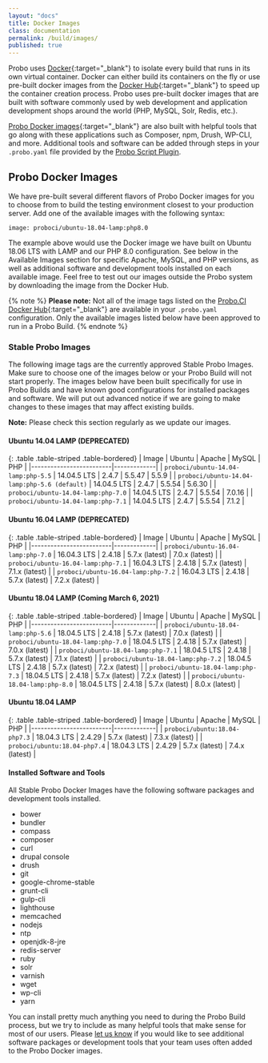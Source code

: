 ```yaml
---
layout: "docs"
title: Docker Images
class: documentation
permalink: /build/images/
published: true
---
```


Probo uses [Docker](https://www.docker.com/){:target="\_blank"} to isolate every build that runs in its own virtual container. Docker can either build its containers on the fly or use pre-built docker images from the [Docker Hub](https://hub.docker.com/){:target="\_blank"} to speed up the container creation process. Probo uses pre-built docker images that are built with software commonly used by web development and application development shops around the world (PHP, MySQL, Solr, Redis, etc.).

[Probo Docker images](https://hub.docker.com/u/proboci/){:target="\_blank"} are also built with helpful tools that go along with these applications such as Composer, npm, Drush, WP-CLI, and more. Additional tools and software can be added through steps in your `.probo.yaml` file provided by the [Probo Script Plugin](https://docs.probo.ci/plugins/script-plugin/).

## Probo Docker Images

We have pre-built several different flavors of Probo Docker images for you to choose from to build the testing environment closest to your production server. Add one of the available images with the following syntax:

    image: proboci/ubuntu-18.04-lamp:php8.0

The example above would use the Docker image we have built on Ubuntu 18.06 LTS with LAMP and our PHP 8.0 configuration. See below in the Available Images section for specific Apache, MySQL, and PHP versions, as well as additional software and development tools installed on each available image. Feel free to test out our images outside the Probo system by downloading the image from the Docker Hub.

{% note %}
**Please note:** Not all of the image tags listed on the [Probo.CI Docker Hub](https://hub.docker.com/u/proboci/){:target="\_blank"} are available in your `.probo.yaml` configuration. Only the available images listed below have been approved to run in a Probo Build.
{% endnote %}

### Stable Probo Images

The following image tags are the currently approved Stable Probo Images. Make sure to choose one of the images below or your Probo Build will not start properly. The images below have been built specifically for use in Probo Builds and have known good configurations for installed packages and software. We will put out advanced notice if we are going to make changes to these images that may affect existing builds.

**Note:** Please check this section regularly as we update our images. 

#### Ubuntu 14.04 LAMP **(DEPRECATED)**

{: .table .table-striped .table-bordered}
| Image | Ubuntu | Apache | MySQL | PHP |
|-------------------------|-------------|
| `proboci/ubuntu-14.04-lamp:php-5.5` | 14.04.5 LTS | 2.4.7 |  5.5.47 | 5.5.9 |
| `proboci/ubuntu-14.04-lamp:php-5.6 (default)` | 14.04.5 LTS | 2.4.7 | 5.5.54 | 5.6.30 |
| `proboci/ubuntu-14.04-lamp:php-7.0` | 14.04.5 LTS | 2.4.7 | 5.5.54 | 7.0.16 |
| `proboci/ubuntu-14.04-lamp:php-7.1` | 14.04.5 LTS | 2.4.7 | 5.5.54 | 7.1.2 |

#### Ubuntu 16.04 LAMP **(DEPRECATED)**

{: .table .table-striped .table-bordered}
| Image | Ubuntu | Apache | MySQL | PHP |
|-------------------------|-------------|
| `proboci/ubuntu-16.04-lamp:php-7.0` | 16.04.3 LTS | 2.4.18 | 5.7.x (latest) | 7.0.x (latest) |
| `proboci/ubuntu-16.04-lamp:php-7.1` | 16.04.3 LTS | 2.4.18 | 5.7.x (latest) | 7.1.x (latest) |
| `proboci/ubuntu-16.04-lamp:php-7.2` | 16.04.3 LTS | 2.4.18 | 5.7.x (latest) | 7.2.x (latest) |

#### Ubuntu 18.04 LAMP (Coming March 6, 2021)

{: .table .table-striped .table-bordered}
| Image | Ubuntu | Apache | MySQL | PHP |
|-------------------------|-------------|
| `proboci/ubuntu-18.04-lamp:php-5.6` | 18.04.5 LTS | 2.4.18 | 5.7.x (latest) | 7.0.x (latest) |
| `proboci/ubuntu-18.04-lamp:php-7.0` | 18.04.5 LTS | 2.4.18 | 5.7.x (latest) | 7.0.x (latest) |
| `proboci/ubuntu-18.04-lamp:php-7.1` | 18.04.5 LTS | 2.4.18 | 5.7.x (latest) | 7.1.x (latest) |
| `proboci/ubuntu-18.04-lamp:php-7.2` | 18.04.5 LTS | 2.4.18 | 5.7.x (latest) | 7.2.x (latest) |
| `proboci/ubuntu-18.04-lamp:php-7.3` | 18.04.5 LTS | 2.4.18 | 5.7.x (latest) | 7.2.x (latest) |
| `proboci/ubuntu-18.04-lamp:php-8.0` | 18.04.5 LTS | 2.4.18 | 5.7.x (latest) | 8.0.x (latest) |

#### Ubuntu 18.04 LAMP

{: .table .table-striped .table-bordered}
| Image | Ubuntu | Apache | MySQL | PHP |
|-------------------------|-------------|
| `proboci/ubuntu:18.04-php7.3` | 18.04.3 LTS | 2.4.29 | 5.7.x (latest) | 7.3.x (latest) |
| `proboci/ubuntu:18.04-php7.4` | 18.04.3 LTS | 2.4.29 | 5.7.x (latest) | 7.4.x (latest) |

#### Installed Software and Tools

All Stable Probo Docker Images have the following software packages and development tools installed.

- bower
- bundler
- compass
- composer
- curl
- drupal console
- drush
- git
- google-chrome-stable
- grunt-cli
- gulp-cli
- lighthouse
- memcached
- nodejs
- ntp
- openjdk-8-jre
- redis-server
- ruby
- solr
- varnish
- wget
- wp-cli
- yarn

You can install pretty much anything you need to during the Probo Build process, but we try to include as many helpful tools that make sense for most of our users. Please [let us know](https://probo.ci/contact/) if you would like to see additional software packages or development tools that your team uses often added to the Probo Docker images.
